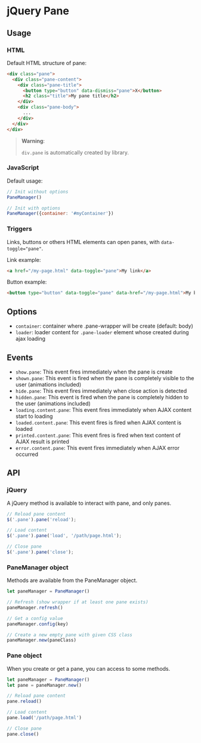 # jQuery Pane

## Usage

### HTML

Default HTML structure of pane: 
```html
<div class="pane">
  <div class="pane-content">
    <div class="pane-title">
      <button type="button" data-dismiss="pane">X</button>
      <h2 class="title">My pane title</h2>
    </div>
    <div class="pane-body">
      ...
    </div>
  </div>
</div>
```

> **Warning**:
>
> `div.pane` is automatically created by library.  

### JavaScript

Default usage:
```javascript
// Init without options
PaneManager()

// Init with options
PaneManager({container: '#myContainer'})
```

### Triggers

Links, buttons or others HTML elements can open panes, with `data-toggle="pane"`.

Link example:
```html
<a href="/my-page.html" data-toggle="pane">My link</a>
```

Button example:
```html
<button type="button" data-toggle="pane" data-href="/my-page.html">My button</button>
```

## Options

- `container`: container where .pane-wrapper will be create (default: body)
- `loader`: loader content for `.pane-loader` element whose created during ajax loading

## Events

- `show.pane`: This event fires immediately when the pane is create
- `shown.pane`: This event is fired when the pane is completely visible to the user (animations included)
- `hide.pane`: This event fires immediately when close action is detected 
- `hidden.pane`: This event is fired when the pane is completely hidden to the user (animations included)
- `loading.content.pane`: This event fires immediately when AJAX content start to loading
- `loaded.content.pane`: This event fires is fired when AJAX content is loaded
- `printed.content.pane`: This event fires is fired when text content of AJAX result is printed
- `error.content.pane`: This event fires immediately when AJAX error occurred

## API

### jQuery

A jQuery method is available to interact with pane, and only panes.

```javascript
// Reload pane content
$('.pane').pane('reload');

// Load content
$('.pane').pane('load', '/path/page.html');

// Close pane
$('.pane').pane('close');
```

### PaneManager object

Methods are available from the PaneManager object.

```javascript
let paneManager = PaneManager()

// Refresh (show wrapper if at least one pane exists)
paneManager.refresh()

// Get a config value
paneManager.config(key)

// Create a new empty pane with given CSS class
paneManager.new(paneClass)
```

### Pane object

When you create or get a pane, you can access to some methods. 

```javascript
let paneManager = PaneManager()
let pane = paneManager.new()

// Reload pane content
pane.reload()

// Load content
pane.load('/path/page.html')

// Close pane
pane.close()
```